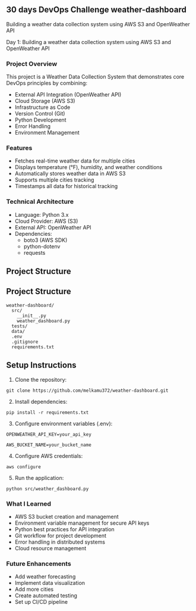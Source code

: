 ## 30 days DevOps Challenge weather-dashboard
Building a weather data collection system using AWS S3 and OpenWeather API

Day 1: Building a weather data collection system using AWS S3 and OpenWeather API

### Project Overview
This project is a Weather Data Collection System that demonstrates core DevOps principles by combining:

- External API Integration (OpenWeather API)
- Cloud Storage (AWS S3)
- Infrastructure as Code
- Version Control (Git)
- Python Development
- Error Handling
- Environment Management
### Features
- Fetches real-time weather data for multiple cities
- Displays temperature (°F), humidity, and weather conditions
- Automatically stores weather data in AWS S3
- Supports multiple cities tracking
- Timestamps all data for historical tracking
### Technical Architecture
- Language: Python 3.x
- Cloud Provider: AWS (S3)
- External API: OpenWeather API
- Dependencies:
    - boto3 (AWS SDK)
    - python-dotenv
    - requests
## Project Structure

## Project Structure
```
weather-dashboard/
  src/
    __init__.py
    weather_dashboard.py
  tests/
  data/
  .env
  .gitignore
  requirements.txt
```
## Setup Instructions
1. Clone the repository:

```
git clone https://github.com/melkamu372/weather-dashboard.git
```

2. Install dependencies:
```
pip install -r requirements.txt
```
3. Configure environment variables (.env):
```
OPENWEATHER_API_KEY=your_api_key
```

```
AWS_BUCKET_NAME=your_bucket_name
```
4. Configure AWS credentials:

```
aws configure
```
5. Run the application:
```
python src/weather_dashboard.py
```

### What I Learned

- AWS S3 bucket creation and management
- Environment variable management for secure API keys
- Python best practices for API integration
- Git workflow for project development
- Error handling in distributed systems
- Cloud resource management

### Future Enhancements

- Add weather forecasting
- Implement data visualization
- Add more cities
- Create automated testing
- Set up CI/CD pipeline
